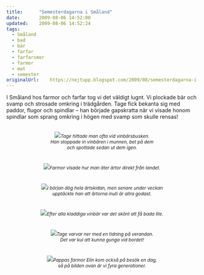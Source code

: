 ```yaml
---
title:		"Semesterdagarna i Småland"
date:		2009-08-06 14:52:00
updated:	2009-08-06 14:52:24
tags: 
  - Småland
  - bad
  - bär
  - farfar
  - farfarsmor
  - farmor
  - mat
  - semester	
originalUrl:	https://nejtupp.blogspot.com/2009/08/semesterdagarna-i-smaland.html
---
```


I Småland hos farmor och farfar tog vi det väldigt lugnt. Vi plockade bär och svamp och strosade omkring i trädgården. Tage fick bekanta sig med paddor, flugor och spindlar – han började gapskratta när vi visade honom spindlar som sprang omkring i högen med svamp som skulle rensas!<br><br><div style="text-align: center;"><img src="../../../../img/_MG_7494_1024pix.jpg"><span style="font-size:85%;"><span style="font-style: italic;">Tage hittade man ofta vid vinbärsbusken.<br>Han stoppade in vinbären i munnen, bet på dem<br>och spottade sedan ut dem igen. </span></span><br></div><br><br><div style="text-align: center;"><img src="../../../../img/_MG_7503_1024pix.jpg"><span style="font-size:85%;"><span style="font-style: italic;">Farmor visade hur man äter ärtor direkt från landet.</span> </span></div><br><br><div style="text-align: center;"><img src="../../../../img/_MG_7520_1024pix.jpg"><span style="font-style: italic;font-size:85%;">I början dög hela ärtskidan, men senare under veckan<br>upptäckte han att ärtorna inuti är allra godast.</span><br></div><br><br><div style="text-align: center;"><img src="../../../../img/_MG_7533_1024pix.jpg"><span style="font-size:85%;"><span style="font-style: italic;">Efter alla kladdiga vinbär var det skönt att få bada lite.</span></span> </div><br><br><div style="text-align: center;"><img src="../../../../img/_MG_7465_1024pix.jpg"><span style="font-size:85%;"><span style="font-style: italic;">Tage varvar ner med en tidning på verandan.<br>Det var kul att kunna gunga vid bordet!</span></span><br></div><br><br><div style="text-align: center;"><img src="../../../../img/_MG_7484_1024pix.jpg"><span style="font-size:85%;"><span style="font-style: italic;">Pappas farmor Elin kom också på besök en dag,<br>så på bilden ovan är vi fyra generationer.</span></span><br></div>
<!-- no comments on this post -->